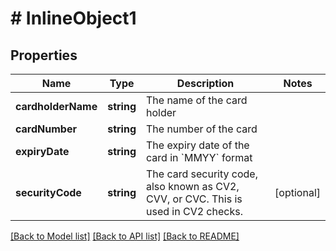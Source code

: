 # # InlineObject1

## Properties

Name | Type | Description | Notes
------------ | ------------- | ------------- | -------------
**cardholderName** | **string** | The name of the card holder | 
**cardNumber** | **string** | The number of the card | 
**expiryDate** | **string** | The expiry date of the card in &#x60;MMYY&#x60; format | 
**securityCode** | **string** | The card security code, also known as CV2, CVV, or CVC. This is used in CV2 checks. | [optional] 

[[Back to Model list]](../../README.md#documentation-for-models) [[Back to API list]](../../README.md#documentation-for-api-endpoints) [[Back to README]](../../README.md)


